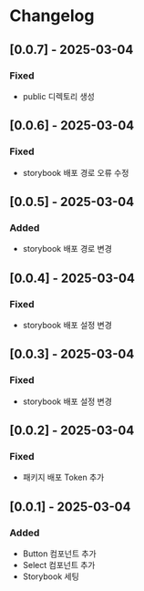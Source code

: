 # Changelog

## [0.0.7] - 2025-03-04
### Fixed
- public 디렉토리 생성

## [0.0.6] - 2025-03-04
### Fixed
- storybook 배포 경로 오류 수정

## [0.0.5] - 2025-03-04
### Added
- storybook 배포 경로 변경

## [0.0.4] - 2025-03-04
### Fixed
- storybook 배포 설정 변경

## [0.0.3] - 2025-03-04
### Fixed
- storybook 배포 설정 변경

## [0.0.2] - 2025-03-04
### Fixed
- 패키지 배포 Token 추가

## [0.0.1] - 2025-03-04
### Added
- Button 컴포넌트 추가
- Select 컴포넌트 추가
- Storybook 세팅

